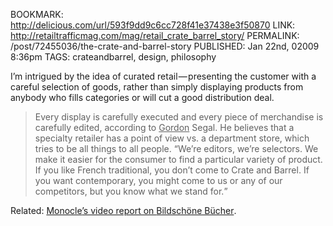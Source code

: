 BOOKMARK: http://delicious.com/url/593f9dd9c6cc728f41e37438e3f50870
LINK: http://retailtrafficmag.com/mag/retail_crate_barrel_story/
PERMALINK: /post/72455036/the-crate-and-barrel-story
PUBLISHED: Jan 22nd, 02009 8:36pm
TAGS: crateandbarrel, design, philosophy

I’m intrigued by the idea of curated retail — presenting the customer with a
careful selection of goods, rather than simply displaying products from anybody
who fills categories or will cut a good distribution deal.

> Every display is carefully executed and every piece of merchandise is
> carefully edited, according to
> <span class='person'><ins>Gordon</ins> Segal</span>. He believes that a
> specialty retailer has a point of view <abbr>vs.</abbr> a department store,
> which tries to be all things to all people. <q>We’re editors, we’re selectors.
> We make it easier for the consumer to find a particular variety of product.
> If you like French traditional, you don’t come to
> <span class='organization'>Crate and Barrel</span>. If you want contemporary,
> you might come to us or any of our competitors, but you know what we stand
> for.</q>

Related: [<span class='magazine'>Monocle</span>’s video report on
<span class='organization' lang='de'>Bildschöne Bücher</span>][monocle].

 [monocle]: http://www.monocle.com/sections/culture/Web-Articles/Bildschone-Bucher/
